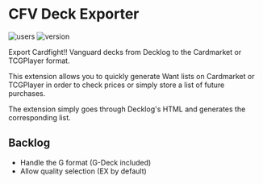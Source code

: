 # CFV Deck Exporter

![users](https://img.shields.io/chrome-web-store/users/dcclinglnjcbdggbamlneoclnaligkea)
![version](https://img.shields.io/chrome-web-store/v/dcclinglnjcbdggbamlneoclnaligkea)

Export Cardfight!! Vanguard decks from Decklog to the Cardmarket or TCGPlayer format.

This extension allows you to quickly generate Want lists on Cardmarket or TCGPlayer in order to check prices or simply store a list of future purchases.

The extension simply goes through Decklog's HTML and generates the corresponding list.

## Backlog

- Handle the G format (G-Deck included)
- Allow quality selection (EX by default)
